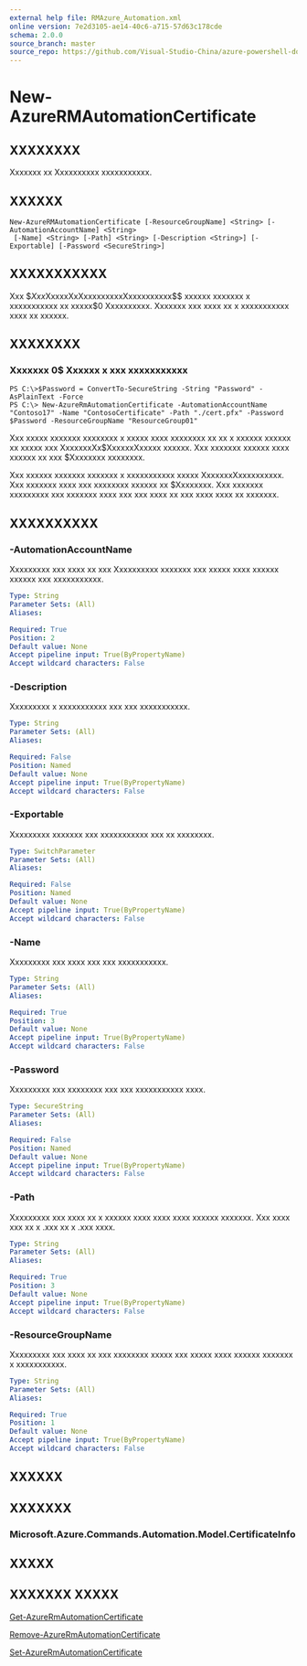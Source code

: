 ```yaml
---
external help file: RMAzure_Automation.xml
online version: 7e2d3105-ae14-40c6-a715-57d63c178cde
schema: 2.0.0
source_branch: master
source_repo: https://github.com/Visual-Studio-China/azure-powershell-docs-int
---
```


# New-AzureRMAutomationCertificate
## XXXXXXXX
Xxxxxxx xx Xxxxxxxxxx xxxxxxxxxxx.

## XXXXXX

```
New-AzureRMAutomationCertificate [-ResourceGroupName] <String> [-AutomationAccountName] <String>
 [-Name] <String> [-Path] <String> [-Description <String>] [-Exportable] [-Password <SecureString>]
```

## XXXXXXXXXXX
Xxx $$Xxx$XxxxxXxXxxxxxxxxxXxxxxxxxxxx$$ xxxxxx xxxxxxx x xxxxxxxxxxx xx xxxxx$0 Xxxxxxxxxx.
Xxxxxxx xxx xxxx xx x xxxxxxxxxxx xxxx xx xxxxxx.

## XXXXXXXX

### Xxxxxxx 0$ Xxxxxx x xxx xxxxxxxxxxx
```
PS C:\>$Password = ConvertTo-SecureString -String "Password" -AsPlainText -Force
PS C:\> New-AzureRmAutomationCertificate -AutomationAccountName "Contoso17" -Name "ContosoCertificate" -Path "./cert.pfx" -Password $Password -ResourceGroupName "ResourceGroup01"
```

Xxx xxxxx xxxxxxx xxxxxxxx x xxxxx xxxx xxxxxxxx xx xx x xxxxxx xxxxxx xx xxxxx xxx XxxxxxxXx$XxxxxxXxxxxx xxxxxx.
Xxx xxxxxxx xxxxxx xxxx xxxxxx xx xxx $Xxxxxxxx xxxxxxxx.

Xxx xxxxxx xxxxxxx xxxxxxx x xxxxxxxxxxx xxxxx XxxxxxxXxxxxxxxxxx.
Xxx xxxxxxx xxxx xxx xxxxxxxx xxxxxx xx $Xxxxxxxx.
Xxx xxxxxxx xxxxxxxxx xxx xxxxxxx xxxx xxx xxx xxxx xx xxx xxxx xxxx xx xxxxxxx.

## XXXXXXXXXX

### -AutomationAccountName
Xxxxxxxxx xxx xxxx xx xxx Xxxxxxxxxx xxxxxxx xxx xxxxx xxxx xxxxxx xxxxxx xxx xxxxxxxxxxx.

```yaml
Type: String
Parameter Sets: (All)
Aliases: 

Required: True
Position: 2
Default value: None
Accept pipeline input: True(ByPropertyName)
Accept wildcard characters: False
```

### -Description
Xxxxxxxxx x xxxxxxxxxxx xxx xxx xxxxxxxxxxx.

```yaml
Type: String
Parameter Sets: (All)
Aliases: 

Required: False
Position: Named
Default value: None
Accept pipeline input: True(ByPropertyName)
Accept wildcard characters: False
```

### -Exportable
Xxxxxxxxx xxxxxxx xxx xxxxxxxxxxx xxx xx xxxxxxxx.

```yaml
Type: SwitchParameter
Parameter Sets: (All)
Aliases: 

Required: False
Position: Named
Default value: None
Accept pipeline input: True(ByPropertyName)
Accept wildcard characters: False
```

### -Name
Xxxxxxxxx xxx xxxx xxx xxx xxxxxxxxxxx.

```yaml
Type: String
Parameter Sets: (All)
Aliases: 

Required: True
Position: 3
Default value: None
Accept pipeline input: True(ByPropertyName)
Accept wildcard characters: False
```

### -Password
Xxxxxxxxx xxx xxxxxxxx xxx xxx xxxxxxxxxxx xxxx.

```yaml
Type: SecureString
Parameter Sets: (All)
Aliases: 

Required: False
Position: Named
Default value: None
Accept pipeline input: True(ByPropertyName)
Accept wildcard characters: False
```

### -Path
Xxxxxxxxx xxx xxxx xx x xxxxxx xxxx xxxx xxxx xxxxxx xxxxxxx.
Xxx xxxx xxx xx x .xxx xx x .xxx xxxx.

```yaml
Type: String
Parameter Sets: (All)
Aliases: 

Required: True
Position: 3
Default value: None
Accept pipeline input: True(ByPropertyName)
Accept wildcard characters: False
```

### -ResourceGroupName
Xxxxxxxxx xxx xxxx xx xxx xxxxxxxx xxxxx xxx xxxxx xxxx xxxxxx xxxxxxx x xxxxxxxxxxx.

```yaml
Type: String
Parameter Sets: (All)
Aliases: 

Required: True
Position: 1
Default value: None
Accept pipeline input: True(ByPropertyName)
Accept wildcard characters: False
```

## XXXXXX

## XXXXXXX

### Microsoft.Azure.Commands.Automation.Model.CertificateInfo

## XXXXX

## XXXXXXX XXXXX

[Get-AzureRmAutomationCertificate](7e2d3105-ae14-40c6-a715-57d63c178cde)

[Remove-AzureRmAutomationCertificate](1ed3a0d7-541d-4a07-b0d6-4538f98450f7)

[Set-AzureRmAutomationCertificate](77502783-0006-4288-917f-26f265ccfcbe)


